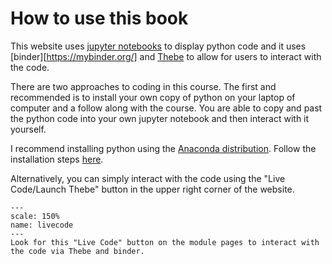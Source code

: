 # How to use this book

This website uses [jupyter notebooks][jupyter] to display python code and it uses [binder][https://mybinder.org/] and [Thebe][thebe] to allow for users to interact with the code.

There are two approaches to coding in this course. The first and recommended is to install your own copy of python on your laptop of computer and a follow along with the course. You are able to copy and past the python code into your own jupyter notebook and then interact with it yourself.

I recommend installing python using the [Anaconda distribution][anaconda]. Follow the installation steps [here][install].

Alternatively, you can simply interact with the code using the "Live Code/Launch Thebe" button in the upper right corner of the website.

```{figure} livecode.png
---
scale: 150%
name: livecode
---
Look for this "Live Code" button on the module pages to interact with the code via Thebe and binder.
```

[jupyter]: https://jupyter.org/
[binder]: https://mybinder.org/
[thebe]: https://thebe.readthedocs.io/en/latest/index.html
[anaconda]: https://www.anaconda.com/
[install]: https://docs.anaconda.com/anaconda/install/

